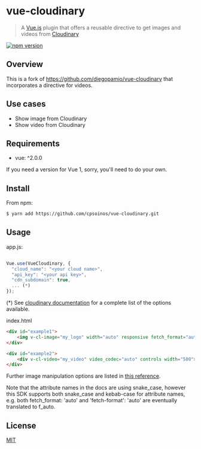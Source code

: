 # vue-cloudinary

> A [Vue.js](https://github.com/vuejs/vue) plugin that offers a reusable directive to get images and videos from [Cloudinary](https://cloudinary.com)

[![npm version](https://img.shields.io/npm/v/vue-cloudinary.svg)](https://www.npmjs.com/package/vue-cloudinary)

## Overview

This is a fork of https://github.com/diegopamio/vue-cloudinary that incorporates a directive for videos.

## Use cases

- Show image from Cloudinary
- Show video from Cloudinary

## Requirements

- vue: ^2.0.0

If you need a version for Vue 1, sorry, you'll need to do your own.

## Install

From npm:

``` sh
$ yarn add https://github.com/cpsoinos/vue-cloudinary.git
```

## Usage

app.js:
``` javascript
    
Vue.use(VueCloudinary, {
  "cloud_name": "<your cloud name>",
  "api_key": "<your api key>",
  "cdn_subdomain": true,
  ... (*)
});

```

(*) See [cloudinary documentation](http://cloudinary.com/documentation/rails_additional_topics#configuration_options) for a complete list of the options available. 

index.html
```html
<div id="example1">
    <img v-cl-image="my_logo" width="auto" responsive fetch_format="auto" quality="auto"></p>
</div>

<div id="example2">
    <div v-cl-video="my_video" video_codec="auto" controls width="500"></p>
</div>
```
Further image manipulation options are listed in [this reference](http://cloudinary.com/documentation/image_transformations#reference).

Note that the attribute names in the docs are using snake_case, however this SDK supports both snake_case and kebab-case for attribute names, e.g. both fetch_format: 'auto' and 'fetch-format': 'auto' are eventually translated to f_auto.
## License

[MIT](https://opensource.org/licenses/MIT)
